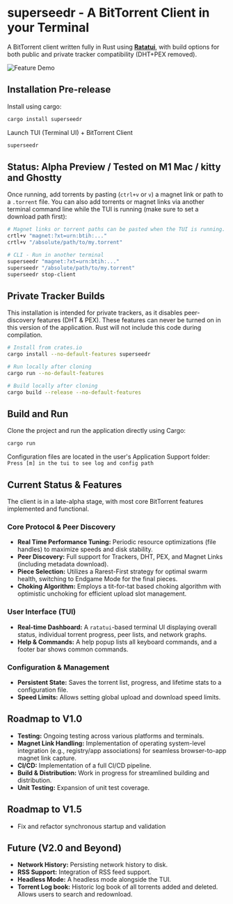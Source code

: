 # superseedr - A BitTorrent Client in your Terminal

A BitTorrent client written fully in Rust using **[Ratatui](https://ratatui.rs/)**, with build options for both public and private tracker compatibility (DHT+PEX removed).

![Feature Demo](https://github.com/Jagalite/superseedr-assets/blob/main/superseedr_landing.webp)

## Installation Pre-release
Install using cargo:
```bash
cargo install superseedr
```
Launch TUI (Terminal UI) + BitTorrent Client
```bash
superseedr
```
## Status: Alpha Preview / Tested on M1 Mac / kitty and Ghostty
Once running, add torrents by pasting (`ctrl+v` or `v`) a magnet link or path to a `.torrent` file. 
You can also add torrents or magnet links via another terminal command line while the TUI is running (make sure to set a download path first):
```bash
# Magnet links or torrent paths can be pasted when the TUI is running.
crtl+v "magnet:?xt=urn:btih:..."
crtl+v "/absolute/path/to/my.torrent"

# CLI - Run in another terminal
superseedr "magnet:?xt=urn:btih:..."
superseedr "/absolute/path/to/my.torrent"
superseedr stop-client
```

## Private Tracker Builds
This installation is intended for private trackers, as it disables peer-discovery features (DHT & PEX).
These features can never be turned on in this version of the application. Rust will not include this code during compilation.
```bash
# Install from crates.io
cargo install --no-default-features superseedr

# Run locally after cloning
cargo run --no-default-features

# Build locally after cloning
cargo build --release --no-default-features
```

## Build and Run
Clone the project and run the application directly using Cargo:
```bash
cargo run
```
Configuration files are located in the user's Application Support folder:
`Press [m] in the tui to see log and config path`

## Current Status & Features

The client is in a late-alpha stage, with most core BitTorrent features implemented and functional.

### Core Protocol & Peer Discovery
- **Real Time Performance Tuning:** Periodic resource optimizations (file handles) to maximize speeds and disk stability.
- **Peer Discovery:** Full support for Trackers, DHT, PEX, and Magnet Links (including metadata download).
- **Piece Selection:** Utilizes a Rarest-First strategy for optimal swarm health, switching to Endgame Mode for the final pieces.
- **Choking Algorithm:** Employs a tit-for-tat based choking algorithm with optimistic unchoking for efficient upload slot management.

### User Interface (TUI)
- **Real-time Dashboard:** A `ratatui`-based terminal UI displaying overall status, individual torrent progress, peer lists, and network graphs.
- **Help & Commands:** A help popup lists all keyboard commands, and a footer bar shows common commands.

### Configuration & Management
- **Persistent State:** Saves the torrent list, progress, and lifetime stats to a configuration file.
- **Speed Limits:** Allows setting global upload and download speed limits.

## Roadmap to V1.0
- **Testing:** Ongoing testing across various platforms and terminals.
- **Magnet Link Handling:** Implementation of operating system-level integration (e.g., registry/app associations) for seamless browser-to-app magnet link capture.
- **CI/CD:** Implementation of a full CI/CD pipeline.
- **Build & Distribution:** Work in progress for streamlined building and distribution.
- **Unit Testing:** Expansion of unit test coverage.

## Roadmap to V1.5
- Fix and refactor synchronous startup and validation

## Future (V2.0 and Beyond)
- **Network History:** Persisting network history to disk.
- **RSS Support:** Integration of RSS feed support.
- **Headless Mode:** A headless mode alongside the TUI.
- **Torrent Log book:** Historic log book of all torrents added and deleted. Allows users to search and redownload.
